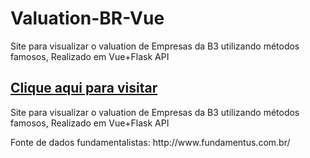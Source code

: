 # Valuation-BR-Vue
Site para visualizar o valuation de Empresas da B3 utilizando métodos famosos, Realizado em Vue+Flask API

<h2><a href="https://valuation-br.herokuapp.com/">Clique aqui para visitar</a></h2>

<p>
  Site para visualizar o valuation de Empresas da B3 utilizando métodos famosos, Realizado em Vue+Flask API
</p>

<p>
  Fonte de dados fundamentalistas: http://www.fundamentus.com.br/
</p>
